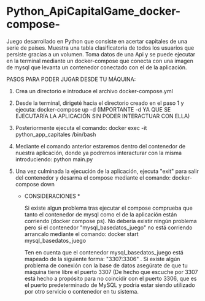 # Python_ApiCapitalGame_docker-compose-
Juego desarrollado en Python que consiste en acertar capitales de una serie de países. Muestra una tabla clasificatoria de todos los usuarios que persiste gracias a un volumen. Toma datos de una Api y se puede ejecutar en la terminal mediante un docker-compose que conecta con una imagen de mysql que levanta un contenedor conectado con el de la aplicación.


PASOS PARA PODER JUGAR DESDE TU MÁQUINA:

1. Crea un directorio e introduce el archivo docker-compose.yml

2. Desde la terminal, dirigeté hacia el directorio creado en el paso 1 y ejecuta: docker-compose up -d (IMPORTANTE -d YA QUE SE EJECUTARÍA LA APLICACIÓN SIN PODER INTERACTUAR CON ELLA)
   
3. Posteriormente ejecuta el comando: docker exec -it python_app_capitales /bin/bash

4. Mediante el comando anterior estaremos dentro del contenedor de nuestra aplicación, donde ya podremos interacturar con la misma introduciendo: python main.py

5. Una vez culminada la ejecución de la aplicación, ejecuta "exit" para salir del contenedor y desarma el compose mediante el comando: docker-compose down

   * CONSIDERACIONES *

      Si existe algun problema tras ejecutar el compose comprueba que tanto el contenedor de mysql como el de la aplicación están corriendo        (docker compose ps). No debería existir ningún problema pero si el contenedor "mysql_basedatos_juego" no está corriendo arrancalo            mediante el comando: docker start mysql_basedatos_juego

     Ten en cuenta que el contenedor mysql_basedatos_juego está mapeado de la siguiente forma: "3307:3306" . Si existe algún problema de          conexión con la base de datos asegúrate de que tu máquina tiene libre el puerto 3307 (De hecho que escuche por 3307 está hecho a             propósito para no coincidir con el puerto 3306, que es el puerto predeterminado de MySQL y podría estar siendo utilizado por otro            servicio o contenedor en tu sistema.

